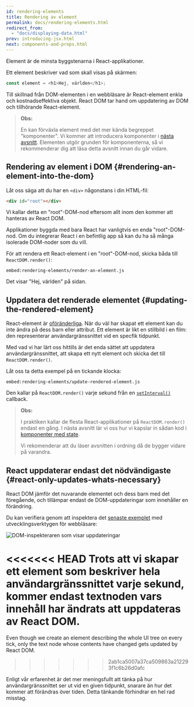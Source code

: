 ```yaml
---
id: rendering-elements
title: Rendering av element
permalink: docs/rendering-elements.html
redirect_from:
  - "docs/displaying-data.html"
prev: introducing-jsx.html
next: components-and-props.html
---
```


Element är de minsta byggstenarna i React-applikationer.

Ett element beskriver vad som skall visas på skärmen:

```js
const element = <h1>Hej, världen</h1>;
```

Till skillnad från DOM-elementen i en webbläsare är React-element enkla och kostnadseffektiva objekt. React DOM tar hand om uppdatering av DOM och tillhörande React-element.


>**Obs:**
>
>En kan förväxla element med det mer kända begreppet "komponenter". Vi kommer att introducera komponenter i [nästa avsnitt](/docs/components-and-props.html). Elementen utgör grunden för komponenterna, så vi rekommenderar dig att läsa detta avsnitt innan du går vidare.

## Rendering av element i DOM {#rendering-an-element-into-the-dom}

Låt oss säga att du har en `<div>` någonstans i din HTML-fil:

```html
<div id="root"></div>
```

Vi kallar detta en "root"-DOM-nod eftersom allt inom den kommer att hanteras av React DOM.

Applikationer byggda med bara React har vanligtvis en enda "root"-DOM-nod. Om du integrerar React i en befintlig app så kan du ha så många isolerade DOM-noder som du vill.

För att rendera ett React-element i en "root"-DOM-nod, skicka båda till `ReactDOM.render()`:

`embed:rendering-elements/render-an-element.js`

[](codepen://rendering-elements/render-an-element)

Det visar "Hej, världen" på sidan.

## Uppdatera det renderade elementet {#updating-the-rendered-element}

React-element är [oföränderliga](https://en.wikipedia.org/wiki/Immutable_object). När du väl har skapat ett element kan du inte ändra på dess barn eller attribut. Ett element är likt en stillbild i en film: den representerar användargränssnittet vid en specfik tidpunkt.

Med vad vi har lärt oss hittills är det enda sättet att uppdatera användargränssnittet, att skapa ett nytt element och skicka det till `ReactDOM.render()`.

Låt oss ta detta exempel på en tickande klocka:

`embed:rendering-elements/update-rendered-element.js`

[](codepen://rendering-elements/update-rendered-element)

Den kallar på `ReactDOM.render()` varje sekund från en [`setInterval()`](https://developer.mozilla.org/en-US/docs/Web/API/WindowTimers/setInterval) callback.

>**Obs:**
>
>I praktiken kallar de flesta React-applikationer på `ReactDOM.render()` endast en gång. I nästa avsnitt lär vi oss hur vi kapslar in sådan kod i [komponenter med state](/docs/state-and-lifecycle.html).
>
>Vi rekomenderar att du läser avsnitten i ordning då de bygger vidare på varandra.

## React uppdaterar endast det nödvändigaste {#react-only-updates-whats-necessary}

React DOM jämför det nuvarande elementet och dess barn med det föregående, och tillämpar endast de DOM-uppdateringar som innehåller en förändring.

Du kan verifiera genom att inspektera det [senaste exemplet](codepen://rendering-elements/update-rendered-element) med utvecklingsverktygen för webbläsare:


![DOM-inspekteraren som visar uppdateringar](../images/docs/granular-dom-updates.gif)

<<<<<<< HEAD
Trots att vi skapar ett element som beskriver hela användargränssnittet varje sekund, kommer endast textnoden vars innehåll har ändrats att uppdateras av React DOM.
=======
Even though we create an element describing the whole UI tree on every tick, only the text node whose contents have changed gets updated by React DOM.
>>>>>>> 2ab1ca5007a37ca509863a212293f1c6b26d0afc

Enligt vår erfarenhet är det mer meningsfullt att tänka på hur användargränssnittet ser ut vid en given tidpunkt, snarare än hur det kommer att förändras över tiden. Detta tänkande förhindrar en hel rad misstag.

